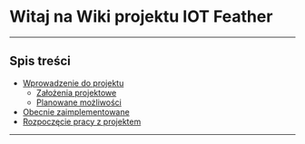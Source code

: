 # Witaj na Wiki projektu IOT Feather

***

## Spis treści
- [Wprowadzenie do projektu](https://github.com/utbrott/iot-feather/wiki/Wprowadzenie-do-projektu#wprowadzenie-do-projektu)
  - [Założenia projektowe](https://github.com/utbrott/iot-feather/wiki/Wprowadzenie-do-projektu#za%C5%82o%C5%BCenia-projektowe)
  - [Planowane możliwości](https://github.com/utbrott/iot-feather/wiki/Wprowadzenie-do-projektu#planowane-mo%C5%BCliwo%C5%9Bci)
- [Obecnie zaimplementowane]()
- [Rozpoczęcie pracy z projektem]() 

***